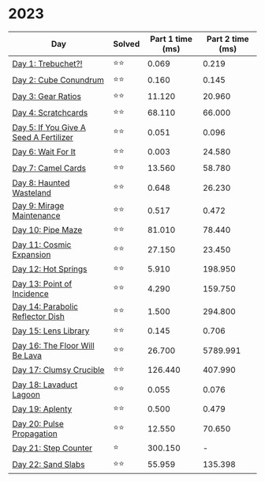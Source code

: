 # 2023

| Day                                                              | Solved | Part 1 time (ms) | Part 2 time (ms) |
|------------------------------------------------------------------|--------|------------------|------------------|
| [Day 1: Trebuchet?!](src/solutions/day01.rs)                     | ⭐⭐     | 0.069            | 0.219            |
| [Day 2: Cube Conundrum](src/solutions/day02.rs)                  | ⭐⭐     | 0.160            | 0.145            |
| [Day 3: Gear Ratios](src/solutions/day03.rs)                     | ⭐⭐     | 11.120           | 20.960           |
| [Day 4: Scratchcards](src/solutions/day04.rs)                    | ⭐⭐     | 68.110           | 66.000           |
| [Day 5: If You Give A Seed A Fertilizer](src/solutions/day05.rs) | ⭐⭐     | 0.051            | 0.096            |
| [Day 6: Wait For It](src/solutions/day06.rs)                     | ⭐⭐     | 0.003            | 24.580           |
| [Day 7: Camel Cards](src/solutions/day07.rs)                     | ⭐⭐     | 13.560           | 58.780           |
| [Day 8: Haunted Wasteland](src/solutions/day08.rs)               | ⭐⭐     | 0.648            | 26.230           |
| [Day 9: Mirage Maintenance](src/solutions/day09.rs)              | ⭐⭐     | 0.517            | 0.472            |
| [Day 10: Pipe Maze](src/solutions/day10.rs)                      | ⭐⭐     | 81.010           | 78.440           |
| [Day 11: Cosmic Expansion](src/solutions/day11.rs)               | ⭐⭐     | 27.150           | 23.450           |
| [Day 12: Hot Springs](src/solutions/day12.rs)                    | ⭐⭐     | 5.910            | 198.950          |
| [Day 13: Point of Incidence](src/solutions/day13.rs)             | ⭐⭐     | 4.290            | 159.750          |
| [Day 14: Parabolic Reflector Dish](src/solutions/day14.rs)       | ⭐⭐     | 1.500            | 294.800          |
| [Day 15: Lens Library](src/solutions/day15.rs)                   | ⭐⭐     | 0.145            | 0.706            |
| [Day 16: The Floor Will Be Lava](src/solutions/day16.rs)         | ⭐⭐     | 26.700           | 5789.991         |
| [Day 17: Clumsy Crucible](src/solutions/day17.rs)                | ⭐⭐     | 126.440          | 407.990          |
| [Day 18: Lavaduct Lagoon](src/solutions/day18.rs)                | ⭐⭐     | 0.055            | 0.076            |
| [Day 19: Aplenty](src/solutions/day19.rs)                        | ⭐⭐     | 0.500            | 0.479            |
| [Day 20: Pulse Propagation](src/solutions/day20.rs)              | ⭐⭐     | 12.550           | 70.650           |
| [Day 21: Step Counter](src/solutions/day21.rs)                   | ⭐      | 300.150          | -                |
| [Day 22: Sand Slabs](src/solutions/day22.rs)                     | ⭐⭐     | 55.959           | 135.398          |